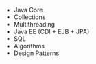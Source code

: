 * Java Core
* Collections
* Multithreading
* Java EE (CDI + EJB + JPA)
* SQL
* Algorithms
* Design Patterns
